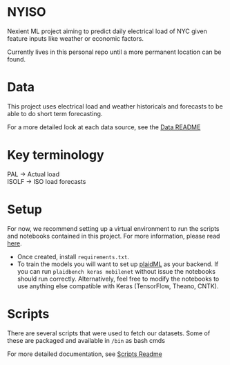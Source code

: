 # NYISO  

Nexient ML project aiming to predict daily electrical load of NYC given feature inputs like weather or economic factors.

Currently lives in this personal repo until a more permanent location can be found. 

# Data 

This project uses electrical load and weather historicals and forecasts to be able to do short term forecasting. 

For a more detailed look at each data source, see the [Data README](data/README.md)

# Key terminology  
PAL -> Actual load  
ISOLF -> ISO load forecasts  

# Setup

For now, we recommend setting up a virtual environment to run the scripts and notebooks contained in this project. For more information, please read [here](https://docs.python.org/3/library/venv.html).  
 *  Once created, install `requirements.txt`. 
 *  To train the models you will want to set up [plaidML](https://github.com/plaidml/plaidml) as your backend. If you can run `plaidbench keras mobilenet` without issue the notebooks should run correctly. Alternatively, feel free to modify the notebooks to use anything else compatible with Keras (TensorFlow, Theano, CNTK).  
 
 # Scripts
 
There are several scripts that were used to fetch our datasets. Some of these are packaged and available in `/bin` as bash cmds 

For more detailed documentation, see [Scripts Readme](scripts/README.md)
